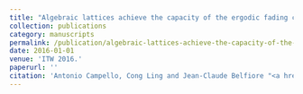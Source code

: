 ```yaml
---
title: "Algebraic lattices achieve the capacity of the ergodic fading channel"
collection: publications
category: manuscripts
permalink: /publication/algebraic-lattices-achieve-the-capacity-of-the-ergodic-fading-channel
date: 2016-01-01
venue: 'ITW 2016.'
paperurl: ''
citation: 'Antonio Campello, Cong Ling and Jean-Claude Belfiore "<a href=''>Algebraic lattices achieve the capacity of the ergodic fading channel</a>", ITW 2016.'
---
```


